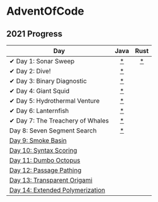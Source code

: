 # AdventOfCode

## 2021 Progress

| Day                                                                                    | Java | Rust |
|----------------------------------------------------------------------------------------|:--------:|:--------:|
| ✔ Day 1: Sonar Sweep                                   |   [*](java/src/com/aoc/Day01/Day01.java)    |   [*](rust/advent/src/day_1.rs)    |
| ✔ Day 2: Dive!                                        |   [*](src/com/aoc/Day02/Day02.java)    |       |
| ✔ Day 3: Binary Diagnostic  |   [*](src/com/aoc/Day03/Day03.java )    |       |
| ✔ Day 4: Giant Squid    |   [*](src/com/aoc/Day04/Day04.java)    |        |
| ✔ Day 5: Hydrothermal Venture |   [*](src/com/aoc/Day05/Day05.java)     |       |
| ✔ Day 6: Lanternfish|   [*](src/com/aoc/Day06/Day06.java)     |       |
| ✔ Day 7: The Treachery of Whales |   [*](src/com/aoc/Day07/Day07.java)    |       |
|   Day 8: Seven Segment Search |   [*](src/com/aoc/Day08/Day08.java)    |        |
|   [Day 9: Smoke Basin]() |        |        |
|   [Day 10: Syntax Scoring]() |        |        |
|   [Day 11: Dumbo Octopus]() |        |        |
|   [Day 12: Passage Pathing]() |        |        |
|   [Day 13: Transparent Origami]() |        |        |
|   [Day 14: Extended Polymerization]() |        |        |
